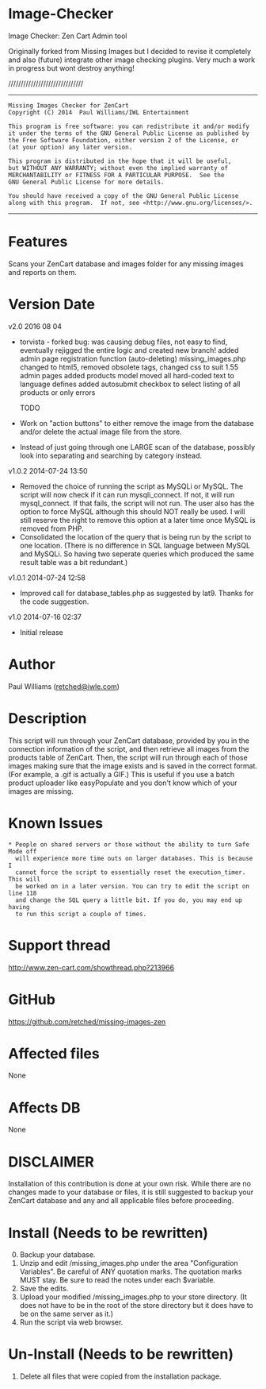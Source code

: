 # Image-Checker
Image Checker: Zen Cart Admin tool

Originally forked from Missing Images but I decided to revise it completely and also (future) integrate other image checking plugins.
Very much a work in progress but wont destroy anything!

//////////////////////////////
****************************************************************************
    Missing Images Checker for ZenCart
    Copyright (C) 2014  Paul Williams/IWL Entertainment

    This program is free software: you can redistribute it and/or modify
    it under the terms of the GNU General Public License as published by
    the Free Software Foundation, either version 2 of the License, or
    (at your option) any later version.

    This program is distributed in the hope that it will be useful,
    but WITHOUT ANY WARRANTY; without even the implied warranty of
    MERCHANTABILITY or FITNESS FOR A PARTICULAR PURPOSE.  See the
    GNU General Public License for more details.

    You should have received a copy of the GNU General Public License
    along with this program.  If not, see <http://www.gnu.org/licenses/>.
****************************************************************************
Features
========
Scans your ZenCart database and images folder for any missing images and reports
on them.

Version Date
==============


v2.0 2016 08 04
  * torvista - forked
  bug: was causing debug files, not easy to find, eventually rejigged the entire logic and created new branch!
  added admin page registration function (auto-deleting)
  missing_images.php
	changed to html5, removed obsolete tags, changed css to suit 1.55 admin pages
	added products model
	moved all hard-coded text to language defines
	added autosubmit checkbox to select listing of all products or only errors
	
	TODO
  * Work on "action buttons" to either remove the image from the database and/or
    delete the actual image file from the store.
  * Instead of just going through one LARGE scan of the database, possibly look
    into separating and searching by category instead.
    
v1.0.2	2014-07-24 13:50
  * Removed the choice of running the script as MySQLi or MySQL. The script 
    will now check if it can run mysqli_connect. If not, it will run 
    mysql_connect. If that fails, the script will not run. The user also
    has the option to force MySQL although this should NOT really be used. I
    will still reserve the right to remove this option at a later time once
    MySQL is removed from PHP.
  * Consolidated the location of the query that is being run by the script to
    one location. (There is no difference in SQL language between MySQL and 
    MySQLi. So having two seperate queries which produced the same result table
    was a bit redundant.)

v1.0.1	2014-07-24 12:58
  * Improved call for database_tables.php as suggested by lat9. 
    Thanks for the code suggestion.

v1.0	2014-07-16 02:37
  * Initial release

Author
======
Paul Williams (retched@iwle.com)

Description
===========
This script will run through your ZenCart database, provided by you in the
connection information of the script, and then retrieve all images from the 
products table of ZenCart. Then, the script will run through each of those 
images making sure that the image exists and is saved in the correct format. 
(For example, a .gif is actually a GIF.) This is useful if you use a batch 
product uploader like easyPopulate and you don't know which of your images 
are missing.

Known Issues
============
    * People on shared servers or those without the ability to turn Safe Mode off
      will experience more time outs on larger databases. This is because I 
      cannot force the script to essentially reset the execution_timer. This will
      be worked on in a later version. You can try to edit the script on line 118 
      and change the SQL query a little bit. If you do, you may end up having 
      to run this script a couple of times.

Support thread
==============
http://www.zen-cart.com/showthread.php?213966

GitHub
======
https://github.com/retched/missing-images-zen

Affected files
==============
None

Affects DB
==========
None

DISCLAIMER
==========
Installation of this contribution is done at your own risk.
While there are no changes made to your database or files, it is still suggested 
to backup your ZenCart database and any and all applicable files before 
proceeding.

Install (Needs to be rewritten)
=======
  0. Backup your database.
  1. Unzip and edit /missing_images.php under the area "Configuration Variables". 
     Be careful of ANY quotation marks. The quotation marks MUST stay. Be sure 
     to read the notes under each $variable.
  2. Save the edits.
  3. Upload your modified /missing_images.php to your store directory. (It 
     does not have to be in the root of the store directory but it does 
     have to be on the same server as it.)
  4. Run the script via web browser.

Un-Install (Needs to be rewritten)
==========
1. Delete all files that were copied from the installation package.
